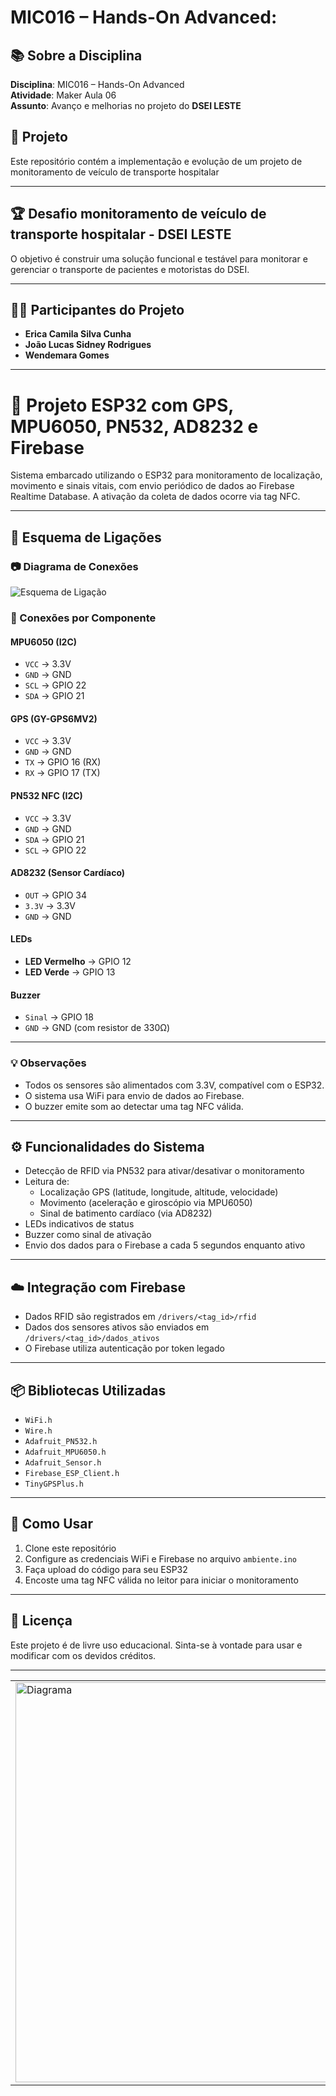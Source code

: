 # MIC016 – Hands-On Advanced: 

## 📚 Sobre a Disciplina  
**Disciplina**: MIC016 – Hands-On Advanced  
**Atividade**: Maker Aula 06  
**Assunto**: Avanço e melhorias no projeto do **DSEI LESTE**

## 🚀 Projeto  
Este repositório contém a implementação e evolução de um projeto de monitoramento de veículo de transporte hospitalar

---

## 🏆 Desafio  monitoramento de veículo de transporte hospitalar - DSEI LESTE
O objetivo é construir uma solução funcional e testável para monitorar e gerenciar o transporte de pacientes e motoristas do DSEI.

---

## 👩‍💻 Participantes do Projeto  
- **Erica Camila Silva Cunha**  
- **João Lucas Sidney Rodrigues**  
- **Wendemara Gomes**

---
# 🧠 Projeto ESP32 com GPS, MPU6050, PN532, AD8232 e Firebase

Sistema embarcado utilizando o ESP32 para monitoramento de localização, movimento e sinais vitais, com envio periódico de dados ao Firebase Realtime Database. A ativação da coleta de dados ocorre via tag NFC.

---

## 🔌 Esquema de Ligações

### 📷 Diagrama de Conexões

![Esquema de Ligação](https://github.com/user-attachments/assets/046cb2fd-b86e-4ad0-a333-c989ef3b4811)

### 📍 Conexões por Componente

#### MPU6050 (I2C)
- `VCC` → 3.3V
- `GND` → GND
- `SCL` → GPIO 22
- `SDA` → GPIO 21

#### GPS (GY-GPS6MV2)
- `VCC` → 3.3V
- `GND` → GND
- `TX` → GPIO 16 (RX)
- `RX` → GPIO 17 (TX)

#### PN532 NFC (I2C)
- `VCC` → 3.3V
- `GND` → GND
- `SDA` → GPIO 21
- `SCL` → GPIO 22

#### AD8232 (Sensor Cardíaco)
- `OUT` → GPIO 34
- `3.3V` → 3.3V
- `GND` → GND

#### LEDs
- **LED Vermelho** → GPIO 12
- **LED Verde** → GPIO 13

#### Buzzer
- `Sinal` → GPIO 18
- `GND` → GND (com resistor de 330Ω)

---

### 💡 Observações
- Todos os sensores são alimentados com 3.3V, compatível com o ESP32.
- O sistema usa WiFi para envio de dados ao Firebase.
- O buzzer emite som ao detectar uma tag NFC válida.

---

## ⚙️ Funcionalidades do Sistema

- Detecção de RFID via PN532 para ativar/desativar o monitoramento
- Leitura de:
  - Localização GPS (latitude, longitude, altitude, velocidade)
  - Movimento (aceleração e giroscópio via MPU6050)
  - Sinal de batimento cardíaco (via AD8232)
- LEDs indicativos de status
- Buzzer como sinal de ativação
- Envio dos dados para o Firebase a cada 5 segundos enquanto ativo

---

## ☁️ Integração com Firebase

- Dados RFID são registrados em `/drivers/<tag_id>/rfid`
- Dados dos sensores ativos são enviados em `/drivers/<tag_id>/dados_ativos`
- O Firebase utiliza autenticação por token legado

---

## 📦 Bibliotecas Utilizadas

- `WiFi.h`
- `Wire.h`
- `Adafruit_PN532.h`
- `Adafruit_MPU6050.h`
- `Adafruit_Sensor.h`
- `Firebase_ESP_Client.h`
- `TinyGPSPlus.h`

---

## 🚀 Como Usar

1. Clone este repositório
2. Configure as credenciais WiFi e Firebase no arquivo `ambiente.ino`
3. Faça upload do código para seu ESP32
4. Encoste uma tag NFC válida no leitor para iniciar o monitoramento

---

## 📎 Licença

Este projeto é de livre uso educacional. Sinta-se à vontade para usar e modificar com os devidos créditos.

---

|   |   |
|----------|----------|
| <img src="https://github.com/user-attachments/assets/046cb2fd-b86e-4ad0-a333-c989ef3b4811" alt="Diagrama" width="640">|<img src="https://github.com/user-attachments/assets/b56fa892-df8c-4b7f-9034-c7abbbeefa65" alt="Foto" width="360"> |

